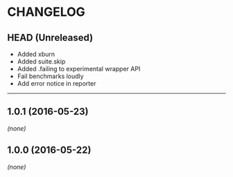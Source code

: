 CHANGELOG
=========

## HEAD (Unreleased)
* Added xburn
* Added suite.skip
* Added .failing to experimental wrapper API
* Fail benchmarks loudly
* Add error notice in reporter

--------------------

## 1.0.1 (2016-05-23)
_(none)_

## 1.0.0 (2016-05-22)
_(none)_

